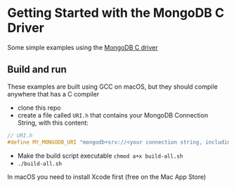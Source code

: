 # Getting Started with the MongoDB C Driver

Some simple examples using the [MongoDB C driver](https://www.mongodb.com/docs/drivers/c/)

## Build and run

These examples are built using GCC on macOS, but they should compile anywhere that has a C compiler

- clone this repo
- create a file called `URI.h` that contains your MongoDB Connection String, with this content:
```c
// URI.h
#define MY_MONGODB_URI "mongodb+srv://<your connection string, including user + password>" 
```

- Make the build script executable `chmod a+x build-all.sh`
- `./build-all.sh`

In macOS you need to install Xcode first (free on the Mac App Store)